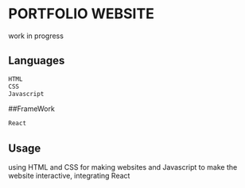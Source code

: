 # PORTFOLIO WEBSITE
work in progress
## Languages
```bash
HTML
CSS
Javascript
```
##FrameWork
```bash
React
```
## Usage 
using HTML and CSS for making websites and Javascript to make the website interactive, integrating React 
